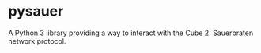 # pysauer
A Python 3 library providing a way to interact with the Cube 2: Sauerbraten network protocol.
